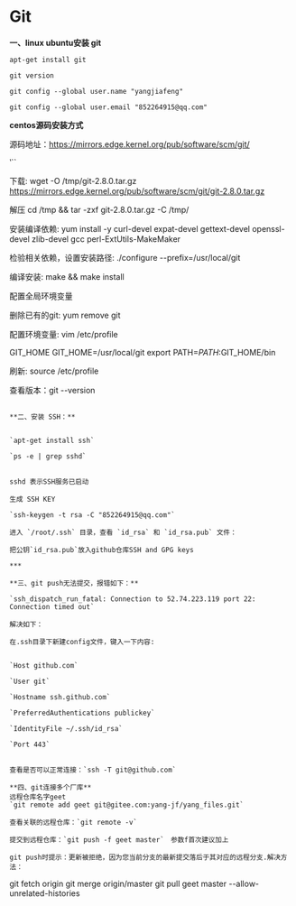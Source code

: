 # Git

**一、linux ubuntu安装 git**

`apt-get install git`

`git version`

`git config --global user.name "yangjiafeng"`

`git config --global user.email "852264915@qq.com"`

**centos源码安装方式**

源码地址：https://mirrors.edge.kernel.org/pub/software/scm/git/

‵``

下载:
wget -O /tmp/git-2.8.0.tar.gz https://mirrors.edge.kernel.org/pub/software/scm/git/git-2.8.0.tar.gz 

解压
cd /tmp && tar -zxf git-2.8.0.tar.gz -C /tmp/

安装编译依赖:
yum install -y curl-devel expat-devel gettext-devel openssl-devel zlib-devel gcc perl-ExtUtils-MakeMaker


检验相关依赖，设置安装路径:
./configure --prefix=/usr/local/git


编译安装: make && make install

配置全局环境变量

删除已有的git: yum remove git

配置环境变量: vim /etc/profile

GIT_HOME
GIT_HOME=/usr/local/git
export PATH=$PATH:$GIT_HOME/bin

刷新: source /etc/profile

查看版本：git --version

```

**二、安装 SSH：**


`apt-get install ssh`

`ps -e | grep sshd`


sshd 表示SSH服务已启动

生成 SSH KEY

`ssh-keygen -t rsa -C "852264915@qq.com"`

进入 `/root/.ssh` 目录，查看 `id_rsa` 和 `id_rsa.pub` 文件：

把公钥`id_rsa.pub`放入github仓库SSH and GPG keys

***

**三、git push无法提交，报错如下：**

`ssh_dispatch_run_fatal: Connection to 52.74.223.119 port 22: Connection timed out`

解决如下：

在.ssh目录下新建config文件，键入一下内容:


`Host github.com`

`User git`

`Hostname ssh.github.com`

`PreferredAuthentications publickey`

`IdentityFile ~/.ssh/id_rsa`

`Port 443`


查看是否可以正常连接：`ssh -T git@github.com`

**四、git连接多个厂库**
远程仓库名字geet
`git remote add geet git@gitee.com:yang-jf/yang_files.git`

查看关联的远程仓库：`git remote -v`

提交到远程仓库：`git push -f geet master`　参数f首次建议加上

git push时提示：更新被拒绝，因为您当前分支的最新提交落后于其对应的远程分支.解决方法：

```
git fetch origin
git merge origin/master
git pull geet master --allow-unrelated-histories

```

